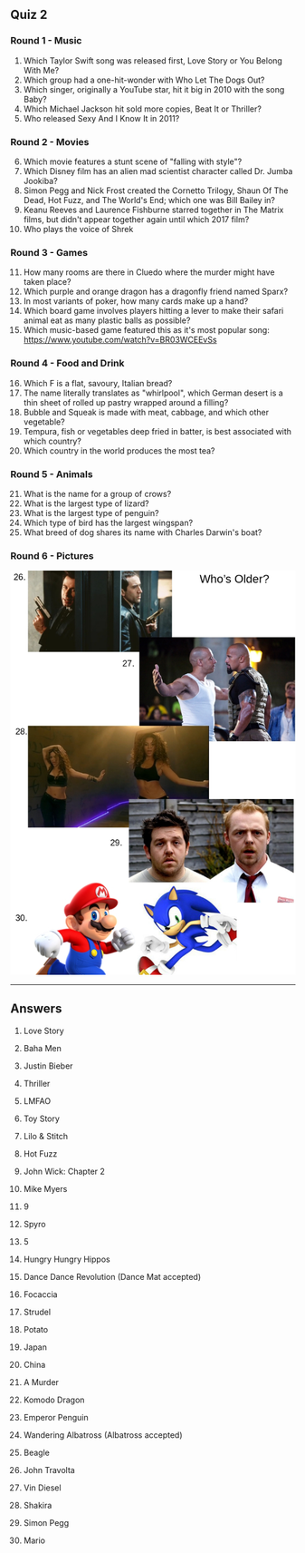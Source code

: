 ## Quiz 2

### Round 1 - Music

1. Which Taylor Swift song was released first, Love Story or You Belong With Me?
2. Which group had a one-hit-wonder with Who Let The Dogs Out?
3. Which singer, originally a YouTube star, hit it big in 2010 with the song Baby?
4. Which Michael Jackson hit sold more copies, Beat It or Thriller?
5. Who released Sexy And I Know It in 2011?

### Round 2 - Movies

6. Which movie features a stunt scene of "falling with style"?
7. Which Disney film has an alien mad scientist character called Dr. Jumba Jookiba?
8. Simon Pegg and Nick Frost created the Cornetto Trilogy, Shaun Of The Dead, Hot Fuzz, and The World's End; which one was Bill Bailey in?
9. Keanu Reeves and Laurence Fishburne starred together in The Matrix films, but didn't appear together again until which 2017 film?
10. Who plays the voice of Shrek

### Round 3 - Games

11. How many rooms are there in Cluedo where the murder might have taken place?
12. Which purple and orange dragon has a dragonfly friend named Sparx?
13. In most variants of poker, how many cards make up a hand?
14. Which board game involves players hitting a lever to make their safari animal eat as many plastic balls as possible?
15. Which music-based game featured this as it's most popular song: https://www.youtube.com/watch?v=BR03WCEEvSs

### Round 4 - Food and Drink
16. Which F is a flat, savoury, Italian bread?
17. The name literally translates as "whirlpool", which German desert is a thin sheet of rolled up pastry wrapped around a filling?
18. Bubble and Squeak is made with meat, cabbage, and which other vegetable?
19. Tempura, fish or vegetables deep fried in batter, is best associated with which country?
20. Which country in the world produces the most tea?

### Round 5 - Animals
21. What is the name for a group of crows?
22. What is the largest type of lizard?
23. What is the largest type of penguin?
24. Which type of bird has the largest wingspan?
25. What breed of dog shares its name with Charles Darwin's boat?

### Round 6 - Pictures
![](https://raw.githubusercontent.com/Chris-Sharpe/quiz/master/picround.jpg)

--------------

## Answers

1. Love Story
2. Baha Men
3. Justin Bieber
4. Thriller
5. LMFAO

6. Toy Story
7. Lilo & Stitch
8. Hot Fuzz
9. John Wick: Chapter 2
10. Mike Myers

11. 9
12. Spyro
13. 5
14. Hungry Hungry Hippos
15. Dance Dance Revolution (Dance Mat accepted)

16. Focaccia
17. Strudel
18. Potato
19. Japan
20. China

21. A Murder
22. Komodo Dragon
23. Emperor Penguin
24. Wandering Albatross (Albatross accepted)
25. Beagle

26. John Travolta
27. Vin Diesel
28. Shakira
29. Simon Pegg
30. Mario

